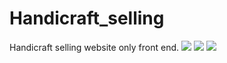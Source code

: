 # Handicraft_selling
Handicraft selling website only front end.
<img src="https://shivesh947.github.io/imagesforreadme/ha1.PNG" />
<img src="https://shivesh947.github.io/imagesforreadme/ha2.PNG"/>
<img src="https://shivesh947.github.io/imagesforreadme/ha3.PNG"/>

